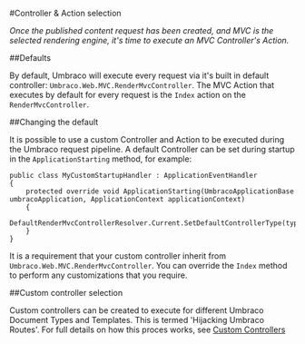#Controller & Action selection

_Once the published content request has been created, and MVC is the selected rendering engine, it's time to execute an MVC Controller's Action._

##Defaults

By default, Umbraco will execute every request via it's built in default controller: `Umbraco.Web.MVC.RenderMvcController`.
The MVC Action that executes by default for every request is the `Index` action on the `RenderMvcController`.  

##Changing the default

It is possible to use a custom Controller and Action to be executed during the Umbraco request pipeline.
A default Controller can be set during startup in the `ApplicationStarting` method, for example:

    public class MyCustomStartupHandler : ApplicationEventHandler
    {
        protected override void ApplicationStarting(UmbracoApplicationBase umbracoApplication, ApplicationContext applicationContext)
        {
            DefaultRenderMvcControllerResolver.Current.SetDefaultControllerType(typeof(MyCustomRenderMvcController));
        }
    }

It is a requirement that your custom controller inherit from `Umbraco.Web.MVC.RenderMvcController`.
You can override the `Index` method to perform any customizations that you require.

##Custom controller selection

Custom controllers can be created to execute for different Umbraco Document Types and Templates. This is termed 'Hijacking Umbraco Routes'.
For full details on how this proces works, see [Custom Controllers](../../../Reference/Routing/custom-controllers.md) 
